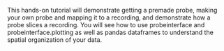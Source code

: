This hands-on tutorial will demonstrate getting a premade probe, making your own probe and mapping it to a recording, and demonstrate how a probe slices a recording.
You will see how to use probeinterface and probeinterface.plotting as well as pandas dataframes to understand the spatial organization of your data.
